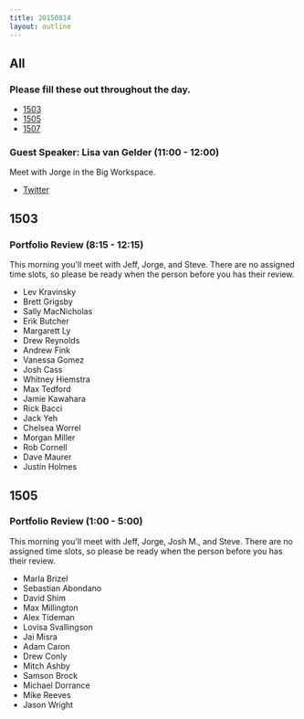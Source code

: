 ```yaml
---
title: 20150814
layout: outline
---
```


## All

### Please fill these out throughout the day.

* [1503](http://goo.gl/forms/7cGylaC59v)
* [1505](http://goo.gl/forms/stsyuYDEYT)
* [1507](http://goo.gl/forms/dVprFf7jFh)

### Guest Speaker: Lisa van Gelder (11:00 - 12:00)

Meet with Jorge in the Big Workspace.

* [Twitter](https://twitter.com/techbint)

## 1503

### Portfolio Review (8:15 - 12:15)

This morning you'll meet with Jeff, Jorge, and Steve. There are no assigned time slots, so please be ready when the person before you has their review.

* Lev Kravinsky
* Brett Grigsby
* Sally MacNicholas
* Erik Butcher
* Margarett Ly
* Drew Reynolds
* Andrew Fink
* Vanessa Gomez
* Josh Cass
* Whitney Hiemstra
* Max Tedford
* Jamie Kawahara
* Rick Bacci
* Jack Yeh
* Chelsea Worrel
* Morgan Miller
* Rob Cornell
* Dave Maurer
* Justin Holmes

## 1505

### Portfolio Review (1:00 - 5:00)

This morning you'll meet with Jeff, Jorge, Josh M., and Steve. There are no assigned time slots, so please be ready when the person before you has their review.

* Marla Brizel
* Sebastian Abondano
* David Shim
* Max Millington
* Alex Tideman
* Lovisa Svallingson
* Jai Misra
* Adam Caron
* Drew Conly
* Mitch Ashby
* Samson Brock
* Michael Dorrance
* Mike Reeves
* Jason Wright


